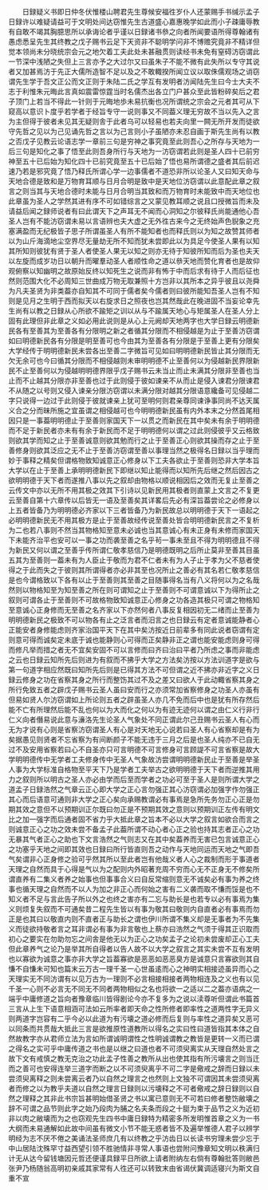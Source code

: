 <!-- { "loadSidebar": true } -->
　　日録疑义书即日仲冬伏惟楼山聘君先生尊候安福徃岁仆人还蒙赐手书缄示孟子日録许以难疑请益可于文明处间达窃惟先生古道盛心嘉惠晚学如此而小子疎庸辱教有自敢不竭其胸臆思所以承诲论者乎谨以日録诸书叅之向者所闻要语所得尊翰诸有愚虑悉呈先生其终教之戊子赐书云足下天资非不聪明学问非不博赡究竟非不精详但觉本领尚未分晓统宗会元之地欠着工夫此处未甚融贯则读经书未免有窒碍汸窃谓此一节深中浅陋之失但上三言亦予之大过尔又曰虽朱子不能不微有此失所以专守其说者又加甚焉汸于先正大儒所造智不足以及之不敢輙揆所闻立议以取侏儒观场之诮窃谓先生学于吾文正公而文正则于朱陆二氏之学互有发明者汸闻陆先生曰今士大夫不志于利惟朱元晦此言真如震雷惊霆当时名儒杰出各立门户甚众至此皆粉碎矣后之君子顶门上若当不得此一针则于元晦地歩未易抗衡也况所谓统之宗会之元者其可从下窥高以意识卜度乎若学者于经旨专守一说则事又不同葢义理无穷故不当以先入之言为主但得于彼者未见其无疑则舎于此者乌可以轻易也若夫向里一闗无所开发而徒欲守先哲之见以为己见诵先哲之言以为己言则小子虽陋亦未忍自画于斯先生尚有以教之否戊子见教云论语志学一章前三句是穷神之事究竟至此则吾心之所存与天地为一后三句是知化之事了悟至此则吾身所行与天地为一汸窃谓若此则是圣人四十已前穷神至五十已后始为知化四十已前究竟至五十已后始了悟也易所谓德之盛者其后前迟速乃若是邪究竟了悟乃释氏所谓心学一边事儒者不道恐非所以论圣人又曰知天命与天地合德是致和是万物育耳顺与日月合明是致中是天地位汸窃谓以此意配此章之叙言之则当其与天地合德时未能与日月合明当其致和而万物育时未能致中而天地位也此章虽为圣人之学然其进有序不可如错综言之又蒙见教耳顺之说且口授微旨而未及请益后闻之録师说者有曰此谓天下之声耳无不闻而心洞知之尔彼释氏尚能通他心吾圣人岂有不能汸窃谓未易以言语辨也夫大虚之无外徃古来今之无终始声色貎象之充塞满盈而无纪极皆子思子所谓虽圣人有所不能知者也而释氏则以为知之故赞其师者以为山斤海滴地尘空界尽无量劫无所不知而犹未尝即此以为具足今使圣人果有以知其所知则彼犹有贤于圣人者使圣人果无以知之则亦无待于知彼所知而后为圣也夫天以左旋而成岁功日以朝升而曜羣动圣人者顺性命之道以叅天地而赞化育者也是故仰观俯察以知幽明之故原始反终以知死生之说而非有怖于中而后求有待于人而后征也然则范围大化不必周知三世曲成万物无取兼照十方岂非以其所本之异乎彼且以尧舜为凡夫圣贤为非类葢亦自知其不可同于儒者矣今儒者则曰彼所能知吾圣人岂有不知则是见月之生明于西而拟天以右旋求日之照夜也岂其然哉此在晚进固不当妄论幸先生尚有以教之日録从心所欲不踰矩之训以从与不踰属天地心与矩属圣人在圣人分上固有此理但非此章之义如必用此说则是从心上元阙却天地两字也大学日録云明德新民各有至善其为至善各有分限明之新之者循其分限而不相侵越是为止于至善汸窃谓如曰明德新民各有分限是明至善可也今由其为至善各有分限是于至善上更有分限矣大学经传于明明德新民未尝各出至善二字微旨可见如曰明明德新民皆止其分限而无欠无余可也今曰循其分限而不相侵越则未审明明德不止至善何以为侵越新民界限新民不止至善何以为侵越明明德界限乎戊子赐书云未当止而止未满其分限非至善也当止而不止越其分限亦非至善也过于此则侵于彼如谏亲不从而止是侵入谏君分限谏君不从随之以号则又侵入谏亲分限汸窃谓以未满分限对越其分限语意纔备可见侵越二字只说得一边过于此则侵于彼就谏亲上犹可至明何则君亲尊同谏诤事同尚不达天属义合之分而昧所施之宜虽谓之相侵越可也今明明德新民虽有内外本末之分然首尾相因只是一事葢明明德止于至善则家国天下一以贯之而新民在其中矣未有余于明明德而不足于新民者亦未有有余于新民而不足于明明德何以谓之过此则侵彼乎又云格致则欲其学而知之止于至善诚意则欲其勉而行之止于至善正心则欲其操而存之止于至善修身则欲其泛应之无不止于至善汸窃谓至善以事理当然之极得名日録以当乎理而妙于事释之精矣但谓格物致知诚意正心修身以下工夫各欲止于至善则恐非大学本旨大学以在止于至善上承明明德新民下即继以知止能得而以知所先后继之然后因古之欲明明德于天下者而遂推八事以先之叙却由物格以顺说相因后之效而无复止至善之云传文中亦以无所不用其极之效其下引诗以见新民用其极者则直蒙上文言之不复更云至善自第十六章传以后皆无一语及至善矣其详畧后先必有深旨葢尝论之必修身以上五者皆备乃为明明德必齐家以下三者皆备乃为新民故总以明明德于天下一语起之必明明德新民无不用其极方是止于至善故经传说至善处皆合明明德新民言之不复析为二也若八事则不然当其物格知至意未必诚也当其意诚心有未正身有未修而家国天下未能齐治平也安可以一事之功而袭至善之名乎茍一事未至且不得为明明德且不得为新民又何以谓之至善乎传所谓仁敬孝慈信乃是明德既明之后所止莫非至善其目虽五其为至善则一葢未有为人臣止于敬而为君不仁者未有为人子止于孝为父不慈者使得之于此而失之于彼则其所谓得者亦必非其至也况所止之善必有其名若仁敬孝慈信是也今谓格致以下各有以止于至善则其至善之目随事得名当有八义将何以为之名哉然则以物格知至为知至善之所在则可谓知之止于至善则不可谓意诚以下为得所止之叙则可谓各止于至善则不可故格物致知诚意正心修身之功各造其极只可谓之物格知至意诚心正身修而无至善之名齐家以下亦然何者八事反复相因初无二绪而止至善为明明德新民之极致不可以物各有止之泛言者而汨言之也日録云有定者意诚能静者心正能安者身修能虑则齐家治国平天下在其中矣汸按近日前辈多有同此说者窃谓有定则意可得而诚矣定未底于诚也能静则心可得而正矣静非正之谓也能安能虑则身可得而修凡举而措之者无不宜矣安固不可以言修而曰齐曰治曰平者乃所虑之事而非能虑之云也日録云知所先后则进为有叙而不拂乎大学之方法矣汸按以方法训道字是欲与第一句道字相应然既曰知所先后则是已得其方法不可但谓之近不拂亦非近字之义日録云修身之功在省察其身之所行而整饬其过不及之差又曰欲人于此动輙省察其身之所行免致五者之辟戊子赐书云圣人虽曰安而行之亦须常加省察修身之功圣人亦虽有但易如贤人尔汸窃谓如上所论则五者之辟虽圣人亦几不免而后中也是犹有所存然后能不亡有所理然后能不乱也何以为大而化之何以为有迹无迹何以谓之由仁义行非行仁义向者僭易说此意与濓洛先生论圣人气象处不同正谓此尔己丑赐书云圣人有心而无为才说有心则是省察汸窃谓圣人有心是对天地无心说若曰圣人有心省察却是有为矣据愚见则贤者不忘省察为有间断颜子不能无违于三月之后是也圣人纯亦不已自无过不及安用省察若曰心不自圣亦只可言明德不可言修身可言顾諟不可言省察是故大学明明德传中无学者工夫修身传中无圣人气象故汸尝谓明明德新民止于至善是举圣人事为大学标准自格物至平天下乃是学者工夫举古之欲明明德于天下者而逆推其用力之叙则所以明古之圣人亦必由学而后至而学者之功必可至于圣人是则所谓大学之道孟子日録浩然之气章云正心即大学之正心言勿强正其心汸窃谓必加强字作勿强正其心而后语意可通则非大学之正心矣向承赐教谓必有事焉是急所先务勿正心正是勿期其效之意但不以预期训正尔既曰勿正是不预期其效之意则以预期训正左传有明文比之加一强字而后通者固不省力乎大抵此章之旨本不必以大学之叙言如欲合而言之则诚意正心之功之效未尝不备孟子此葢所谓不动心者心正之验也持其志者正心之功无暴其气者正心之助也下文言浩然之气则志又在其中矣葢养而无害已包言诚意正心之功塞乎天地之间即其效也日録曰所行皆直则吾之动作与天地同运而天地之气即吾气矣谓非心正身修之验可乎然其所以至此者岂有他哉义者人心之裁制而形于事道者天理之自然而具于心得是气以为之配则内外昭著充周不穷而心无不正身无不修矣所谓直养有二集义者养之始事也但事事合义曰自反常缩则意无不诚矣必有事为养之终事也循天理之自然而不以人为加之非正心而何始之害有二义袭而取不慊而馁是也不知义者不足与言此告子所以外之也终之害亦有二忘与助长是也若专以必有事焉为集义则烦复失叙而不可通矣昔二程先生皆以有事为敬其曰敬则内自直者必有事焉而勿正是也其曰以敬直内则不直者正与助长之谓也伊川所谓不集义却是无事者为不先集义而徒欲持敬者言之耳非谓必有事为非言敬也上蔡亦曰浩然之气须于得其正识取而初心之要实在勿助勿忘之间舎是他无以为正心之功矣孟子之论初未尝废却正心工夫但此章养气之论乃是举其所自得者以告人故不以大学之叙言之其实未尝不互有发明也以寡欲为诚意之事亦非大学之旨葢寡欲是恶恶如恶恶臭方是诚意只言寡欲则其自慊不自慊未可知也篇末云万古一理千圣一心世虽逺而心之神明实相接迹虽异而心之天理实无不同汸谓有以见万古为一理则不必言相接相接者两物相连及之义也有以见千圣一心则不必言无不同无不同者两物相似之名也将欲一之适以二之葢亦语病之一端乎中庸修道之旨向者豫章临川皆得剧论今亦不复多为之说以渎尊听但谓此书篇首三言从上生下语意相涵可法如云所率者即天命之性所修者即率性之道两性字无异义则两道字岂容有二乎今必以此道为有污壊之道必修而后复则与率性之道异矣又恶可以同条而共贯哉大抵此三言是欲推原性道教所以得名之实曰性曰道皆指其本体之自然故教字亦从君师立法为言如所谓诚明谓性之性明诚谓教之教皆是更转一义而已谓之得名之实可乎中庸传道之书也是以继之曰道也者不可须臾离实从天理自然处言之故下文有戒慎之教无克治之功此孟子性善之教所从出也使其指有所污壊言之则当迁而之善可也安得连举三道字而断之以不可须臾离乎不可二字是儆戒之辞而日録以未尝须臾离释之则未尝离云者乃以自然之理言之也然则上文独不可谓因其未尝须臾离者而修之以为教乎夫道以自然之理言日録则以污壊释之不可者儆戒之辞日録则以自然之理释之其非此书宗旨甚明始借圣贤之书以寓已意则无不可若曰修者整饬敝壊之辞不可谓之品节则此字之始乃段肉为脯之名夫条而段之十脡为束于品节之义为近初非以肉之敝壊而为之也窃观先生四书中庸日録特为精密多所发明惟首章之义为一书大纲而未易通解如此故中间虽有微文小节不能无惑者皆不及遍举惟德人君子以辨学明经为志不厌不倦之美诵法圣师庶几有以终教之乎汸齿日以长读书穷理未尝少忘于中山居陆沈殊罕寸益西望引领不胜驰情非寻常人事语也尝附问豫章知文明以秩满归计无从达今留钱塘因元哲还便谨具録平日所欲上请者附纳左右倘有尊翰批答则敝邑张尹乃杨随翁高明初亲戚其家常有人徃还可以转致末由省谒伏冀调适寝兴为斯文自重不宣

